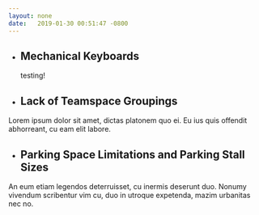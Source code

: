 ```yaml
---
layout: none
date:   2019-01-30 00:51:47 -0800
---
```


* ##  Mechanical Keyboards
  testing!

* ## Lack of Teamspace Groupings
Lorem ipsum dolor sit amet, dictas platonem quo ei. Eu ius quis offendit abhorreant, cu eam elit labore.

* ## Parking Space Limitations and Parking Stall Sizes
An eum etiam legendos deterruisset, cu inermis deserunt duo. Nonumy vivendum scribentur vim cu, duo in utroque expetenda, mazim urbanitas nec no.
